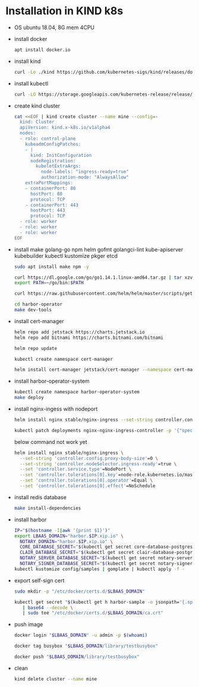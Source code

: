 # Installation in KIND k8s

- OS ubuntu 18.04, 8G mem 4CPU

- install docker

  ```bash
  apt install docker.io
  ```

- install kind

  ```bash
  curl -Lo ./kind https://github.com/kubernetes-sigs/kind/releases/download/v0.7.0/kind-$(uname)-amd64
  ```

- install kubectl

  ```bash
  curl -LO https://storage.googleapis.com/kubernetes-release/release/`curl -s https://storage.googleapis.com/kubernetes-release/release/stable.txt`/bin/linux/amd64/kubectl
  ```

- create kind cluster

  ```bash
  cat <<EOF | kind create cluster --name mine --config=-
    kind: Cluster
    apiVersion: kind.x-k8s.io/v1alpha4
    nodes:
    - role: control-plane
      kubeadmConfigPatches:
      - |
        kind: InitConfiguration
        nodeRegistration:
          kubeletExtraArgs:
            node-labels: "ingress-ready=true"
            authorization-mode: "AlwaysAllow"
      extraPortMappings:
      - containerPort: 80
        hostPort: 80
        protocol: TCP
      - containerPort: 443
        hostPort: 443
        protocol: TCP
    - role: worker
    - role: worker
    - role: worker
  EOF
  ```

- install make golang-go npm helm gofmt  golangci-lint  kube-apiserver  kubebuilder  kubectl  kustomize  pkger etcd

  ```bash
  sudo apt install make npm -y
  
  curl https://dl.google.com/go/go1.14.1.linux-amd64.tar.gz | tar xzv
  export PATH=~/go/bin:$PATH
  
  curl https://raw.githubusercontent.com/helm/helm/master/scripts/get-helm-3 | bash
  
  cd harbor-operator
  make dev-tools
  ```

- install cert-manager

  ```bash
  helm repo add jetstack https://charts.jetstack.io
  helm repo add bitnami https://charts.bitnami.com/bitnami

  helm repo update

  kubectl create namespace cert-manager

  helm install cert-manager jetstack/cert-manager --namespace cert-manager --version v0.13.1
  ```

- install harbor-operator-system

  ```bash
  kubectl create namespace harbor-operator-system
  make deploy
  ```

- install nginx-ingess with nodeport

  ```bash
  helm install nginx stable/nginx-ingress --set-string controller.config.proxy-body-size=0 --set controller.service.type=NodePort
  
  kubectl patch deployments nginx-nginx-ingress-controller -p '{"spec":{"template":{"spec":{"containers":[{"name":"nginx-ingress-controller","ports":[{"containerPort":80,"hostPort":80},{"containerPort":443,"hostPort":443}]}],"nodeSelector":{"ingress-ready":"true"},"tolerations":[{"key":"node-role.kubernetes.io/master","operator":"Equal","effect":"NoSchedule"}]}}}}'
  ```

  below command not work yet

  ```bash
  helm install nginx stable/nginx-ingress \
    --set-string 'controller.config.proxy-body-size'=0 \
    --set-string 'controller.nodeSelector.ingress-ready'=true \
    --set 'controller.service.type'=NodePort \
    --set 'controller.tolerations[0].key'=node-role.kubernetes.io/master \
    --set 'controller.tolerations[0].operator'=Equal \
    --set 'controller.tolerations[0].effect'=NoSchedule
  ```

- install redis database

  ```bash
  make install-dependencies
  ```

- install harbor

  ```bash
  IP="$(hostname -I|awk '{print $1}')"
  export LBAAS_DOMAIN="harbor.$IP.xip.io" \
    NOTARY_DOMAIN="harbor.$IP.xip.io" \
    CORE_DATABASE_SECRET="$(kubectl get secret core-database-postgresql -o jsonpath='{.data.postgresql-password}' | base64 --decode)" \
    CLAIR_DATABASE_SECRET="$(kubectl get secret clair-database-postgresql -o jsonpath='{.data.postgresql-password}' | base64 --decode)" \
    NOTARY_SERVER_DATABASE_SECRET="$(kubectl get secret notary-server-database-postgresql -o jsonpath='{.data.postgresql-password}' | base64 --decode)" \
    NOTARY_SIGNER_DATABASE_SECRET="$(kubectl get secret notary-signer-database-postgresql -o jsonpath='{.data.postgresql-password}' | base64 --decode)" ; \
  kubectl kustomize config/samples | gomplate | kubectl apply -f -
  ```

- export self-sign cert

  ```bash
  sudo mkdir -p "/etc/docker/certs.d/$LBAAS_DOMAIN"

  kubectl get secret "$(kubectl get h harbor-sample -o jsonpath='{.spec.tlsSecretName}')" -o jsonpath='{.data.ca\.crt}' \
     | base64 --decode \
     | sudo tee "/etc/docker/certs.d/$LBAAS_DOMAIN/ca.crt"
  ```

- push image

  ```bash
  docker login "$LBAAS_DOMAIN" -u admin -p $(whoami)

  docker tag busybox "$LBAAS_DOMAIN/library/testbusybox"

  docker push "$LBAAS_DOMAIN/library/testbusybox"
  ```

- clean

  ```bash
  kind delete cluster --name mine
  ```

